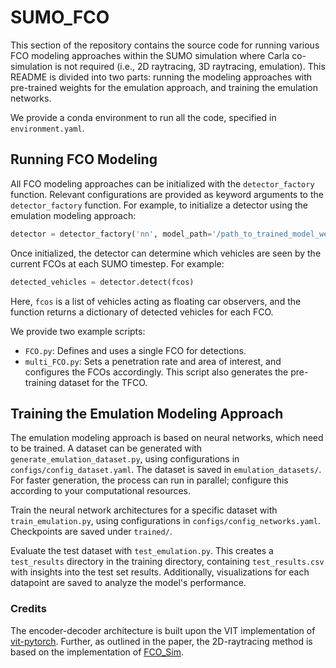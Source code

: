 # SUMO_FCO

This section of the repository contains the source code for running various FCO modeling approaches within the SUMO simulation where Carla co-simulation is not required (i.e., 2D raytracing, 3D raytracing, emulation). This README is divided into two parts: running the modeling approaches with pre-trained weights for the emulation approach, and training the emulation networks.

We provide a conda environment to run all the code, specified in `environment.yaml`.

## Running FCO Modeling

All FCO modeling approaches can be initialized with the `detector_factory` function. Relevant configurations are provided as keyword arguments to the `detector_factory` function. For example, to initialize a detector using the emulation modeling approach:

```python
detector = detector_factory('nn', model_path='/path_to_trained_model_weights', building_polygons='/path_to_sumo_polygon_file')
```

Once initialized, the detector can determine which vehicles are seen by the current FCOs at each SUMO timestep. For example:

```python
detected_vehicles = detector.detect(fcos)
```

Here, `fcos` is a list of vehicles acting as floating car observers, and the function returns a dictionary of detected vehicles for each FCO.

We provide two example scripts:
- `FCO.py`: Defines and uses a single FCO for detections.
- `multi_FCO.py`: Sets a penetration rate and area of interest, and configures the FCOs accordingly. This script also generates the pre-training dataset for the TFCO.

## Training the Emulation Modeling Approach

The emulation modeling approach is based on neural networks, which need to be trained. A dataset can be generated with `generate_emulation_dataset.py`, using configurations in `configs/config_dataset.yaml`. The dataset is saved in `emulation_datasets/`. For faster generation, the process can run in parallel; configure this according to your computational resources.

Train the neural network architectures for a specific dataset with `train_emulation.py`, using configurations in `configs/config_networks.yaml`. Checkpoints are saved under `trained/`.

Evaluate the test dataset with `test_emulation.py`. This creates a `test_results` directory in the training directory, containing `test_results.csv` with insights into the test set results. Additionally, visualizations for each datapoint are saved to analyze the model's performance.

### Credits

The encoder-decoder architecture is built upon the VIT implementation of [vit-pytorch](https://github.com/lucidrains/vit-pytorch). Further, as outlined in the paper, the 2D-raytracing method is based on the implementation of [FCO_Sim](https://github.com/TUM-VT/FTO-Sim).